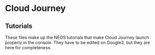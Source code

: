 # Cloud Journey
## Tutorials

These files make up the NEOS tutorials that make Cloud Journey launch properly
in the console. They have to be edited on Google3, but they are here for 
completeness. 